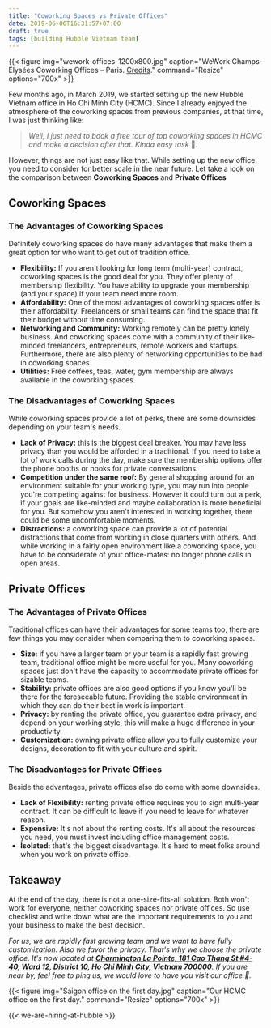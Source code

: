 ```yaml
---
title: "Coworking Spaces vs Private Offices"
date: 2019-06-06T16:31:57+07:00
draft: true
tags: [building Hubble Vietnam team]
---
```


{{< figure
img="wework-offices-1200x800.jpg"
caption="WeWork Champs-Élysées Coworking Offices – Paris. [Credits](https://officesnapshots.com/2018/08/06/wework-champs-elysees-coworking-offices-paris/)."
command="Resize"
options="700x" >}}

Few months ago, in March 2019, we started setting up the new Hubble Vietnam office in Ho Chi Minh City (HCMC). Since I already enjoyed the atmosphere of the coworking spaces from previous companies, at that time, I was just thinking like:

> _Well, I just need to book a free tour of top coworking spaces in HCMC and make a decision after that. Kinda easy task_ :thinking:.

However, things are not just easy like that. While setting up the new office, you need to consider for better scale in the near future. Let take a look on the comparison between **Coworking Spaces** and **Private Offices**

## Coworking Spaces

### The Advantages of Coworking Spaces

Definitely coworking spaces do have many advantages that make them a great option for who want to get out of tradition office.

* **Flexibility:** If you aren't looking for long term (multi-year) contract, coworking spaces is the good deal for you. They offer plenty of membership flexibility. You have ability to upgrade your membership (and your space) if your team need more room.
* **Affordability:** One of the most advantages of coworking spaces offer is their affordability. Freelancers or small teams can find the space that fit their budget without time consuming.
* **Networking and Community:** Working remotely can be pretty lonely business. And coworking spaces come with a community of their like-minded freelancers, entrepreneurs, remote workers and startups. Furthermore, there are also plenty of networking opportunities to be had in coworking spaces.
* **Utilities:** Free coffees, teas, water, gym membership are always available in the coworking spaces.

### The Disadvantages of Coworking Spaces

While coworking spaces provide a lot of perks, there are some downsides depending on your team's needs.

* **Lack of Privacy:** this is the biggest deal breaker. You may have less privacy than you would be afforded in a traditional. If you need to take a lot of work calls during the day, make sure the membership options offer the phone booths or nooks for private conversations.
* **Competition under the same roof:** By general shopping around for an environment suitable for your working type, you may run into people you're competing against for business. However it could turn out a perk, if your goals are like-minded and maybe collaboration is more beneficial for you. But somehow you aren't interested in working together, there could be some uncomfortable moments.
* **Distractions:** a coworking space can provide a lot of potential distractions that come from working in close quarters with others. And while working in a fairly open environment like a coworking space, you have to be considerate of your office-mates: no longer phone calls in open areas.

## Private Offices

### The Advantages of Private Offices

Traditional offices can have their advantages for some teams too, there are few things you may consider when comparing them to coworking spaces.

* **Size:** if you have a larger team or your team is a rapidly fast growing team, traditional office might be more useful for you. Many coworking spaces just don't have the capacity to accommodate private offices for sizable teams.
* **Stability:** private offices are also good options if you know you'll be there for the foreseeable future. Providing the stable environment in which they can do their best in work is important.
* **Privacy:** by renting the private office, you guarantee extra privacy, and depend on your working style, this will make a huge difference in your productivity.
* **Customization:** owning private office allow you to fully customize your designs, decoration to fit with your culture and spirit.

### The Disadvantages for Private Offices

Beside the advantages, private offices also do come with some downsides.

* **Lack of Flexibility:** renting private office requires you to sign multi-year contract. It can be difficult to leave if you need to leave for whatever reason.
* **Expensive:** It's not about the renting costs. It's all about the resources you need, you must invest including office management costs.
* **Isolated:** that's the biggest disadvantage. It's hard to meet folks around when you work on private office.


## Takeaway

At the end of the day, there is not a one-size-fits-all solution. Both won't work for everyone, neither coworking spaces nor private offices. So use checklist and write down what are the important requirements to you and your business to make the best decision.

_For us, we are rapidly fast growing team and we want to have fully customization. Also we favor the privacy. That's why we choose the private office. It's now located at **[Charmington La Pointe, 181 Cao Thang St #4-40, Ward 12, District 10, Ho Chi Minh City, Vietnam 700000](https://goo.gl/maps/JtmJdEhBibM2)**. If you are near by, feel free to ping us, we would love to have you visit our office :wave:._

{{< figure
img="Saigon office on the first day.jpg"
caption="Our HCMC office on the first day."
command="Resize"
options="700x" >}}

{{< we-are-hiring-at-hubble >}}

